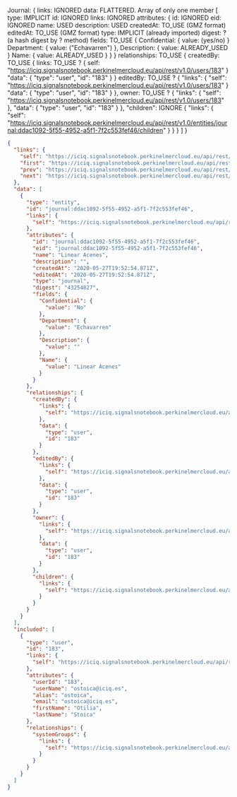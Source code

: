 Journal:
{
  links: IGNORED
  data: FLATTERED. Array of only one member
  [ 
    type: IMPLICIT
    id: IGNORED
    links: IGNORED
    attributes:
    {
      id: IGNORED
      eid: IGNORED
      name: USED
      description: USED
      createdAt: TO_USE (GMZ format)
      editedAt: TO_USE (GMZ format)
      type: IMPLICIT (already imported)
      digest: ? (a hash digest by ? method)
      fields: TO_USE
      {
        Confidential: 
        {
          value: (yes/no)
        }
        Department: 
        {
          value: ("Echavarren")
        },
        Description: 
        {
          value: ALREADY_USED
        }
        Name: 
        {
          value: ALREADY_USED 
        }
      }
    }
    relationships: TO_USE 
    {
      createdBy: TO_USE 
      {
        links: TO_USE ? 
        {
          self: "https://iciq.signalsnotebook.perkinelmercloud.eu/api/rest/v1.0/users/183"
        }
        "data": 
        {
          "type": "user",
          "id": "183"
        }
      }
      editedBy: TO_USE ?
      {
        "links": 
        {
          "self": "https://iciq.signalsnotebook.perkinelmercloud.eu/api/rest/v1.0/users/183"
        }
        "data": 
        {
          "type": "user",
          "id": "183"
        }
      },
      owner: TO_USE ?
      {
        "links": 
        {
          "self": "https://iciq.signalsnotebook.perkinelmercloud.eu/api/rest/v1.0/users/183"
        },
        "data": 
        {
          "type": "user",
          "id": "183"
        }
      },
      "children": IGNORE 
      {
        "links": 
        {
          "self": "https://iciq.signalsnotebook.perkinelmercloud.eu/api/rest/v1.0/entities/journal:ddac1092-5f55-4952-a5f1-7f2c553fef46/children"
        }
      }
    }
  ]
}
```json
{
  "links": {
    "self": "https://iciq.signalsnotebook.perkinelmercloud.eu/api/rest/v1.0/entities?includeTypes=journal&include=children, owner&page[offset]=7&page[limit]=1",
    "first": "https://iciq.signalsnotebook.perkinelmercloud.eu/api/rest/v1.0/entities?includeTypes=journal&include=children, owner&page[offset]=0&page[limit]=1",
    "prev": "https://iciq.signalsnotebook.perkinelmercloud.eu/api/rest/v1.0/entities?includeTypes=journal&include=children, owner&page[offset]=6&page[limit]=1",
    "next": "https://iciq.signalsnotebook.perkinelmercloud.eu/api/rest/v1.0/entities?includeTypes=journal&include=children, owner&page[offset]=8&page[limit]=1"
  },
  "data": [
    {
      "type": "entity",
      "id": "journal:ddac1092-5f55-4952-a5f1-7f2c553fef46",
      "links": {
        "self": "https://iciq.signalsnotebook.perkinelmercloud.eu/api/rest/v1.0/entities/journal:ddac1092-5f55-4952-a5f1-7f2c553fef46"
      },
      "attributes": {
        "id": "journal:ddac1092-5f55-4952-a5f1-7f2c553fef46",
        "eid": "journal:ddac1092-5f55-4952-a5f1-7f2c553fef46",
        "name": "Linear Acenes",
        "description": "",
        "createdAt": "2020-05-27T19:52:54.871Z",
        "editedAt": "2020-05-27T19:52:54.871Z",
        "type": "journal",
        "digest": "43254827",
        "fields": {
          "Confidential": {
            "value": "No"
          },
          "Department": {
            "value": "Echavarren"
          },
          "Description": {
            "value": ""
          },
          "Name": {
            "value": "Linear Acenes"
          }
        }
      },
      "relationships": {
        "createdBy": {
          "links": {
            "self": "https://iciq.signalsnotebook.perkinelmercloud.eu/api/rest/v1.0/users/183"
          },
          "data": {
            "type": "user",
            "id": "183"
          }
        },
        "editedBy": {
          "links": {
            "self": "https://iciq.signalsnotebook.perkinelmercloud.eu/api/rest/v1.0/users/183"
          },
          "data": {
            "type": "user",
            "id": "183"
          }
        },
        "owner": {
          "links": {
            "self": "https://iciq.signalsnotebook.perkinelmercloud.eu/api/rest/v1.0/users/183"
          },
          "data": {
            "type": "user",
            "id": "183"
          }
        },
        "children": {
          "links": {
            "self": "https://iciq.signalsnotebook.perkinelmercloud.eu/api/rest/v1.0/entities/journal:ddac1092-5f55-4952-a5f1-7f2c553fef46/children"
          }
        }
      }
    }
  ],
  "included": [
    {
      "type": "user",
      "id": "183",
      "links": {
        "self": "https://iciq.signalsnotebook.perkinelmercloud.eu/api/rest/v1.0/users/183"
      },
      "attributes": {
        "userId": "183",
        "userName": "ostoica@iciq.es",
        "alias": "ostoica",
        "email": "ostoica@iciq.es",
        "firstName": "Otilia",
        "lastName": "Stoica"
      },
      "relationships": {
        "systemGroups": {
          "links": {
            "self": "https://iciq.signalsnotebook.perkinelmercloud.eu/api/rest/v1.0/users/183/systemGroups"
          }
        }
      }
    }
  ]
}
```
